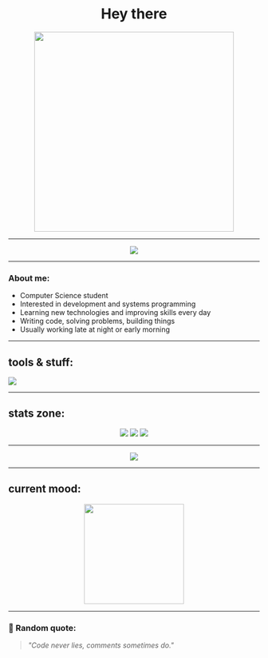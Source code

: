 <h1 align="center">Hey there </h1>

<p align="center">
  <img src="https://media2.giphy.com/media/v1.Y2lkPTc5MGI3NjExMzJ0Zjl0cmNhdnN4OHdhenUwMWdxamRzMDVwbngyeDE0a3JpZHJlaiZlcD12MV9pbnRlcm5hbF9naWZfYnlfaWQmY3Q9Zw/pVGsAWjzvXcZW4ZBTE/giphy.gif" width="400"/>
</p>

---

<p align="center">
  <img src="https://capsule-render.vercel.app/api?type=waving&color=7F00FF&height=150&section=header&text=Welcome%20to%20my%20git&fontColor=FFFFFF&fontSize=30&animation=fadeIn" />
</p>

---

### About me:
- Computer Science student
- Interested in development and systems programming
- Learning new technologies and improving skills every day
- Writing code, solving problems, building things
- Usually working late at night or early morning

---

## tools & stuff:
<p>
  <img src="https://skillicons.dev/icons?i=python,cpp,linux,vscode,git&theme=dark" />
</p>

---

## stats zone:
<p align="center">
  <img src="https://github-readme-stats.vercel.app/api?username=snake7071&show_icons=true&theme=tokyonight" />
  <img src="https://github-readme-stats.vercel.app/api/top-langs/?username=snake7071&layout=compact&theme=tokyonight" />
  <img src="https://streak-stats.demolab.com?user=snake7071&theme=tokyonight" />
</p>

---

<p align="center">
  <img src="https://capsule-render.vercel.app/api?type=waving&color=7F00FF&height=120&section=footer" />
</p>

---

## current mood:
<p align="center">
  <img src="https://media0.giphy.com/media/v1.Y2lkPTc5MGI3NjExMnljaWFhODB0OGJkNHA1MW15N2JrbzQ5Mjg0bDQyd2V2ZGExY2h0eiZlcD12MV9pbnRlcm5hbF9naWZfYnlfaWQmY3Q9Zw/y5qUfgT4Vxwzr5nB6f/giphy.gif" width="200"/>
</p>

---

### 📌 Random quote:
> *"Code never lies, comments sometimes do."*
